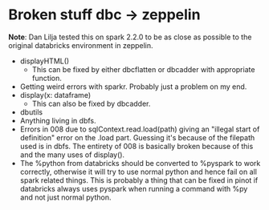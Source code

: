 # Broken stuff dbc -> zeppelin

**Note**: Dan Lilja tested this on spark 2.2.0 to be as close as possible to the
original databricks environment in zeppelin.

- displayHTML()
  - This can be fixed by either dbcflatten or dbcadder with appropriate function.
- Getting weird errors with sparkr. Probably just a problem on my end.
- display(x: dataframe)
  - This can also be fixed by dbcadder.
- dbutils
- Anything living in dbfs.
- Errors in 008 due to sqlContext.read.load(path) giving an "illegal start of
  definition" error on the .load part. Guessing it's because of the filepath
  used is in dbfs. The entirety of 008 is basically broken because of this and
  the many uses of display().
- The %python from databricks should be converted to %pyspark to work correctly,
  otherwise it will try to use normal python and hence fail on all spark related
  things. This is probably a thing that can be fixed in pinot if databricks
  always uses pyspark when running a command with %py and not just normal
  python.
